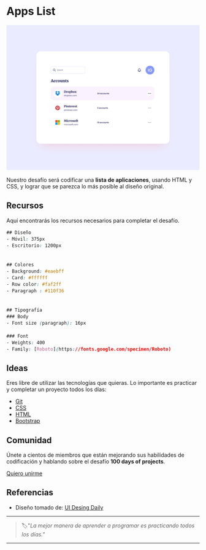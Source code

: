 # Apps List

![apps list](./img/46-day.png)

Nuestro desafío será codificar una **lista de aplicaciones**, usando HTML y CSS, y lograr que se parezca lo más posible al diseño original.

## Recursos

Aquí encontrarás los recursos necesarios para completar el desafío.

```css
## Diseño
- Móvil: 375px
- Escritorio: 1200px


## Colores
- Background: #eaebff
- Card: #ffffff
- Row color: #faf2ff
- Paragraph : #110f36


## Tipografía
### Body
- Font size (paragraph): 16px

### Font
- Weights: 400
- Family: [Roboto](https://fonts.google.com/specimen/Roboto)
```

## Ideas

Eres libre de utilizar las tecnologías que quieras. Lo importante es practicar y completar un proyecto todos los días:

- [Git](https://git-scm.com/)
- [CSS](https://www.w3schools.com/css/default.asp)
- [HTML](https://www.w3schools.com/html/default.asp)
- [Bootstrap](https://getbootstrap.com/)

## Comunidad

Únete a cientos de miembros que están mejorando sus habilidades de codificación y hablando sobre el desafío **100 days of projects**.

<a href="https://chat.whatsapp.com/LDaK0dksr8f7FbsTWSf0ww" class="btn">
  Quiero unirme
</a>


## Referencias

- Diseño tomado de: [UI Desing Daily](https://www.uidesigndaily.com/posts/figma-list-table-day-1511)

---

> 🏷️"_La mejor manera de aprender a programar es practicando todos los días."_  

---